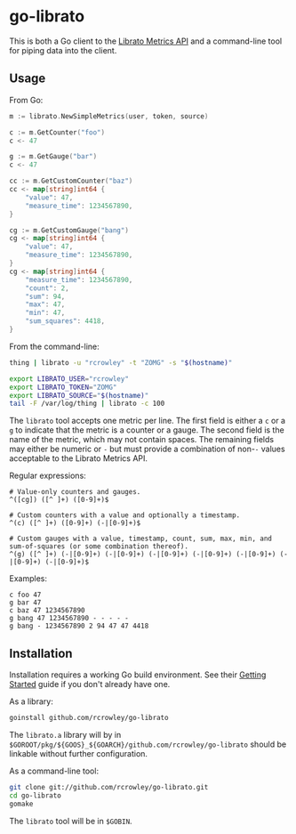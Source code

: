 go-librato
==========

This is both a Go client to the [Librato Metrics API](http://dev.librato.com/v1/metrics) and a command-line tool for piping data into the client.

Usage
-----

From Go:

```go
m := librato.NewSimpleMetrics(user, token, source)

c := m.GetCounter("foo")
c <- 47

g := m.GetGauge("bar")
c <- 47

cc := m.GetCustomCounter("baz")
cc <- map[string]int64 {
	"value": 47,
	"measure_time": 1234567890,
}

cg := m.GetCustomGauge("bang")
cg <- map[string]int64 {
	"value": 47,
	"measure_time": 1234567890,
}
cg <- map[string]int64 {
	"measure_time": 1234567890,
	"count": 2,
	"sum": 94,
	"max": 47,
	"min": 47,
	"sum_squares": 4418,
}
```

From the command-line:

```sh
thing | librato -u "rcrowley" -t "ZOMG" -s "$(hostname)"

export LIBRATO_USER="rcrowley"
export LIBRATO_TOKEN="ZOMG"
export LIBRATO_SOURCE="$(hostname)"
tail -F /var/log/thing | librato -c 100
```

The `librato` tool accepts one metric per line.  The first field is either a `c` or a `g` to indicate that the metric is a counter or a gauge.  The second field is the name of the metric, which may not contain spaces.  The remaining fields may either be numeric or `-` but must provide a combination of non-`-` values acceptable to the Librato Metrics API.

Regular expressions:

```
# Value-only counters and gauges.
^([cg]) ([^ ]+) ([0-9]+)$

# Custom counters with a value and optionally a timestamp.
^(c) ([^ ]+) ([0-9]+) (-|[0-9]+)$

# Custom gauges with a value, timestamp, count, sum, max, min, and sum-of-squares (or some combination thereof).
^(g) ([^ ]+) (-|[0-9]+) (-|[0-9]+) (-|[0-9]+) (-|[0-9]+) (-|[0-9]+) (-|[0-9]+) (-|[0-9]+)$
```

Examples:

```
c foo 47
g bar 47
c baz 47 1234567890
g bang 47 1234567890 - - - - -
g bang - 1234567890 2 94 47 47 4418
```

Installation
------------

Installation requires a working Go build environment.  See their [Getting Started](http://golang.org/doc/install.html) guide if you don't already have one.

As a library:

```sh
goinstall github.com/rcrowley/go-librato
```

The `librato.a` library will by in `$GOROOT/pkg/${GOOS}_${GOARCH}/github.com/rcrowley/go-librato` should be linkable without further configuration.

As a command-line tool:

```sh
git clone git://github.com/rcrowley/go-librato.git
cd go-librato
gomake
```

The `librato` tool will be in `$GOBIN`.
